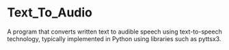 # Text_To_Audio
A program that converts written text to audible speech using text-to-speech technology, typically implemented in Python using libraries such as pyttsx3.

